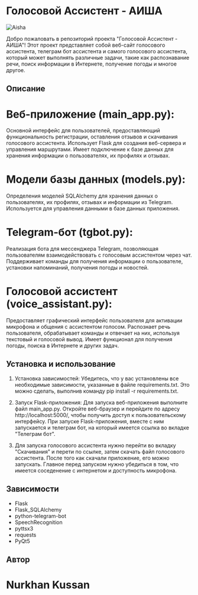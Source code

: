 # Голосовой Ассистент - АИША

![Aisha](https://your_image_url.png)

Добро пожаловать в репозиторий проекта "Голосовой Ассистент - АИША"! Этот проект представляет собой веб-сайт голосового ассистента, телеграм бот ассистента и самого голосового ассистента, который может выполнять различные задачи, такие как распознавание речи, поиск информации в Интернете, получение погоды и многое другое.

## Описание

# Веб-приложение (main_app.py):

Основной интерфейс для пользователей, предоставляющий функциональность регистрации, оставления отзывов и скачивания голосового ассистента.
Использует Flask для создания веб-сервера и управления маршрутами.
Имеет подключение к базе данных для хранения информации о пользователях, их профилях и отзывах.
# Модели базы данных (models.py):

Определения моделей SQLAlchemy для хранения данных о пользователях, их профилях, отзывах и информации из Telegram.
Используется для управления данными в базе данных приложения.
# Telegram-бот (tgbot.py):

Реализация бота для мессенджера Telegram, позволяющая пользователям взаимодействовать с голосовым ассистентом через чат.
Поддерживает команды для получения информации о пользователе, установки напоминаний, получения погоды и новостей.
# Голосовой ассистент (voice_assistant.py):

Предоставляет графический интерфейс пользователя для активации микрофона и общения с ассистентом голосом.
Распознает речь пользователя, обрабатывает команды и отвечает на них, используя текстовый и голосовой вывод.
Имеет функционал для получения погоды, поиска в Интернете и других задач.

## Установка и использование

1. Установка зависимостей: Убедитесь, что у вас установлены все необходимые зависимости, указанные в файле requirements.txt. Это можно сделать, выполнив команду pip install -r requirements.txt.

2. Запуск Flask-приложения: Для запуска веб-приложения выполните файл main_app.py. Откройте веб-браузер и перейдите по адресу http://localhost:5000/, чтобы получить доступ к пользовательскому интерфейсу. При запуске Flask-приложения, вместе с ним запускается и телеграм бот, на который имеется ссылка во вкладке "Телеграм бот".

3. Для запуска голосового ассистента нужно перейти во вкладку "Скачивания" и перети по ссылке, затем скачать файл голосового ассистента. После того как скачали приложение, его можно запускать. Главное перед запуском нужно убедиться в том, что имеется соседенение с интернетом и доступность микрофона.

## Зависимости

* Flask
* Flask_SQLAlchemy
* python-telegram-bot
* SpeechRecognition
* pyttsx3
* requests
* PyQt5


## Автор

# Nurkhan Kussan



   
